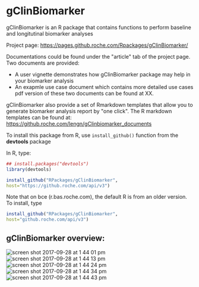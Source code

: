# gClinBiomarker

gClinBiomarker is an R package that contains functions to perform baseline and longitutinal biomarker analyses 

Project page: https://pages.github.roche.com/Rpackages/gClinBiomarker/

Documentations could be found under the "article" tab of the project page. Two documents are provided:
- A user vignette demonstrates how gClinBiomarker package may help in your biomarker analysis
- An exapmle use case document which contains more detailed use cases
pdf version of these two documents can be found at XX.

gClinBiomarker also provide a set of Rmarkdown templates that allow you to generate biomarker analysis report by "one click". The R markdown templates can be found at:
https://github.roche.com/lengn/gClinbiomarker_documents

To install this package from R, use `install_github()` function from the **devtools** package

In R, type:

```r
## install.packages("devtools")
library(devtools)

install_github("RPackages/gClinBiomarker",
host="https://github.roche.com/api/v3")
```



Note that on bce (r.bas.roche.com), the default R is from an older version. To install, type

```r
install_github("RPackages/gClinBiomarker",
host="github.roche.com/api/v3")
```

## gClinBiomarker overview:

![screen shot 2017-09-28 at 1 44 01 pm](https://media.github.roche.com/user/48/files/431d398a-a453-11e7-8801-1c6915156185)
![screen shot 2017-09-28 at 1 44 13 pm](https://media.github.roche.com/user/48/files/47cad168-a453-11e7-85f7-deee2f7604ab)
![screen shot 2017-09-28 at 1 44 24 pm](https://media.github.roche.com/user/48/files/4ad58466-a453-11e7-80be-9af0c23fcedd)
![screen shot 2017-09-28 at 1 44 34 pm](https://media.github.roche.com/user/48/files/507dd1a2-a453-11e7-8216-442f15bd500a)
![screen shot 2017-09-28 at 1 44 43 pm](https://media.github.roche.com/user/48/files/53ab85e0-a453-11e7-825d-718f28d1fca3)
